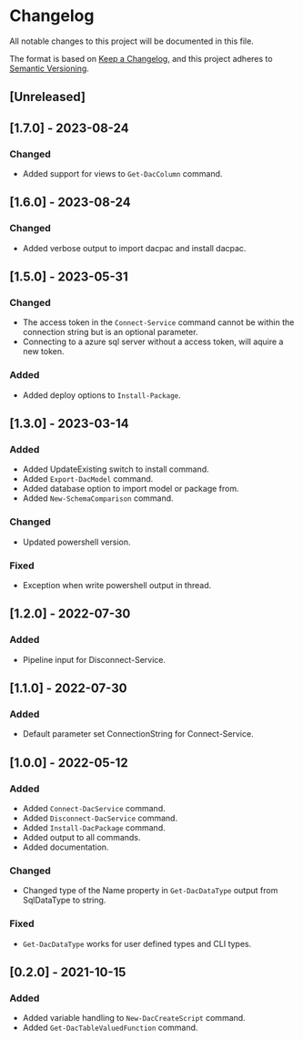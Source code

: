# Changelog

All notable changes to this project will be documented in this file.

The format is based on [Keep a Changelog](https://keepachangelog.com/en/1.0.0/),
and this project adheres to [Semantic Versioning](https://semver.org/spec/v2.0.0.html).

## [Unreleased]

## [1.7.0] - 2023-08-24

### Changed

- Added support for views to `Get-DacColumn` command.

## [1.6.0] - 2023-08-24

### Changed

- Added verbose output to import dacpac and install dacpac.

## [1.5.0] - 2023-05-31

### Changed

- The access token in the `Connect-Service` command cannot be within the connection string but is an optional parameter.
- Connecting to a azure sql server without a access token, will aquire a new token.

### Added

- Added deploy options to `Install-Package`.

## [1.3.0] - 2023-03-14

### Added

- Added UpdateExisting switch to install command.
- Added `Export-DacModel` command.
- Added database option to import model or package from.
- Added `New-SchemaComparison` command.

### Changed

- Updated powershell version.

### Fixed

- Exception when write powershell output in thread.

## [1.2.0] - 2022-07-30

### Added

- Pipeline input for Disconnect-Service.

## [1.1.0] - 2022-07-30

### Added

- Default parameter set ConnectionString for Connect-Service.

## [1.0.0] - 2022-05-12

### Added

- Added `Connect-DacService` command.
- Added `Disconnect-DacService` command.
- Added `Install-DacPackage` command.
- Added output to all commands.
- Added documentation.

### Changed

- Changed type of the Name property in `Get-DacDataType` output from SqlDataType to string.

### Fixed

- `Get-DacDataType` works for user defined types and CLI types.

## [0.2.0] - 2021-10-15

### Added

- Added variable handling to `New-DacCreateScript` command.
- Added `Get-DacTableValuedFunction` command.

<!-- markdownlint-configure-file {"MD024": { "siblings_only": true } } -->
